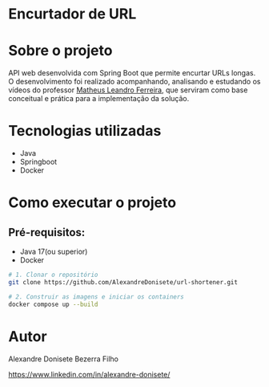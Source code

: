 # Encurtador de URL

# Sobre o projeto
API web desenvolvida com Spring Boot que permite encurtar URLs longas.
O desenvolvimento foi realizado acompanhando, analisando e estudando os vídeos do professor [Matheus Leandro Ferreira](https://www.youtube.com/@matheuslf), que serviram como base conceitual e prática para a implementação da solução.

# Tecnologias utilizadas
- Java
- Springboot
- Docker

# Como executar o projeto

## Pré-requisitos:
- Java 17(ou superior)
- Docker 

```bash
# 1. Clonar o repositório
git clone https://github.com/AlexandreDonisete/url-shortener.git

# 2. Construir as imagens e iniciar os containers
docker compose up --build

```

# Autor

Alexandre Donisete Bezerra Filho

https://www.linkedin.com/in/alexandre-donisete/
